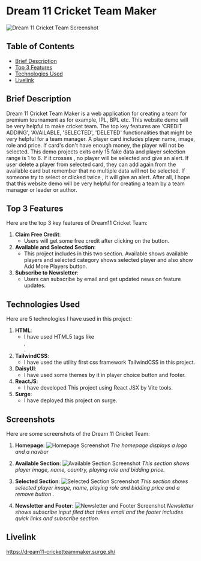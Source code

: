 # Dream 11 Cricket Team Maker

 ![Dream 11 Cricket Team Screenshot](https://github.com/programming-hero-web-course1/b10a7-dream-11-indrojitmondal/blob/main/src/assets/Screenshot.png)

## Table of Contents
- [Brief Description](#brief-description)
- [Top 3 Features](#top-3-features)
- [Technologies Used](#technologies-used)
- [Livelink](#livelink)

## Brief Description
Dream 11 Cricket Team Maker is a web application for creating a team for premium tournament as for example, IPL, BPL etc. This website demo will be very helpful to make cricket team. The top key features are 'CREDIT ADDING', 'AVAILABLE, 'SELECTED', 'DELETED' functionalities that might be very helpful for a team manager. A player card includes player name, image, role and price. If card's don't have enough money, the player will not be selected. This demo projects exits only 15 fake data and player selection range is 1 to 6. If it crosses , no player will be selected and give an alert. If user delete a player from selected card, they can add again from the available card but remember that no multiple data will not be selected. If someone try to select or clicked twice , it will give an alert. After all, I hope that this website demo will be very helpful for creating a team by a team manager or leader or author. 
 
## Top 3 Features
Here are the top 3 key features of Dream11 Cricket Team:
1. **Claim Free Credit**:
   - Users will get some free credit after clicking on the button.
2. **Available and Selected Section**:
   - This project includes in this two section. Available shows available    players and selected category shows selected player and also show Add More Players button. 
3. **Subscribe to Newsletter**: 
   - Users can subscribe by email and get updated news on feature updates. 

## Technologies Used
Here are 5 technologies I have used in this project:
1. **HTML**:
   - I have used HTML5 tags like <main>, <footer>.
2. **TailwindCSS**:
   - I have used the utility first css framework TailwindCSS in this project.
3. **DaisyUI**:
   - I have used some themes by it in player choice button and footer. 
4. **ReactJS**:
   - I have developed This project using React JSX by Vite tools. 
5. **Surge**:
   - I have deployed this project on surge.

## Screenshots
Here are some screenshots of the Dream 11 Cricket Team:

1. **Homepage**:
   ![Homepage Screenshot](https://github.com/programming-hero-web-course1/b10a7-dream-11-indrojitmondal/blob/main/src/assets/Screenshot.png)
   *The homepage displays a logo and a navbar*

3. **Available Section**:
   ![Available Section Screenshot](https://github.com/programming-hero-web-course1/b10a7-dream-11-indrojitmondal/blob/main/src/assets/available.png)
   *This section shows player image, name, country, playing role and bidding price.*

2. **Selected Section**:
   ![Selected Section Screenshot](https://github.com/programming-hero-web-course1/b10a7-dream-11-indrojitmondal/blob/main/src/assets/selected.png)
   *This section shows selected player image, name, playing role and bidding price and a remove button .*

3. **Newsletter and Footer**:
   ![Newsletter and Footer Screenshot](https://github.com/programming-hero-web-course1/b10a7-dream-11-indrojitmondal/blob/main/src/assets/newsletterandfooter.png)
   *Newsletter shows subscribe input filed that takes email and the footer includes quick links and subscribe section.*

## Livelink
   <a href='https://dream11-cricketteammaker.surge.sh/' target="_blank">https://dream11-cricketteammaker.surge.sh/ </a>

